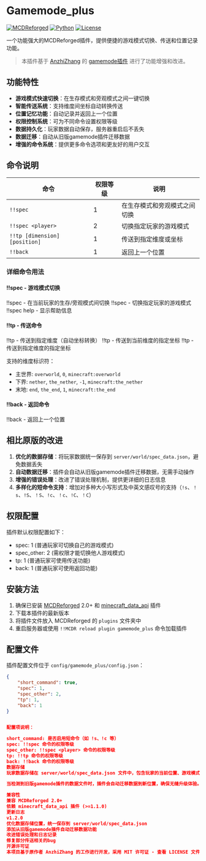 # Gamemode_plus

[![MCDReforged](https://img.shields.io/badge/MCDReforged-2.0+-blue)](https://github.com/MCDReforged/MCDReforged)
[![Python](https://img.shields.io/badge/Python-3.6+-blue)](https://www.python.org/)
[![License](https://img.shields.io/github/license/late_maple/Gamemode_plus)](LICENSE)

一个功能强大的MCDReforged插件，提供便捷的游戏模式切换、传送和位置记录功能。

> 本插件基于 [AnzhiZhang](https://github.com/AnzhiZhang) 的 [gamemode插件](https://github.com/AnzhiZhang/MCDReforgedPlugins/tree/master/src/gamemode) 进行了功能增强和改进。

## 功能特性

- **游戏模式快速切换**：在生存模式和旁观模式之间一键切换
- **智能传送系统**：支持维度间坐标自动转换传送
- **位置记忆功能**：自动记录并返回上一个位置
- **权限控制系统**：可为不同命令设置权限等级
- **数据持久化**：玩家数据自动保存，服务器重启后不丢失
- **数据迁移**：自动从旧版gamemode插件迁移数据
- **增强的命令系统**：提供更多命令选项和更友好的用户交互

## 命令说明

| 命令 | 权限等级 | 说明 |
|------|---------|------|
| `!!spec` | 1 | 在生存模式和旁观模式之间切换 |
| `!!spec <player>` | 2 | 切换指定玩家的游戏模式 |
| `!!tp [dimension] [position]` | 1 | 传送到指定维度或坐标 |
| `!!back` | 1 | 返回上一个位置 |

### 详细命令用法

#### !!spec - 游戏模式切换
!!spec - 在当前玩家的生存/旁观模式间切换 !!spec <player> - 切换指定玩家的游戏模式 !!spec help - 显示帮助信息


#### !!tp - 传送命令
!!tp <dimension> - 传送到指定维度（自动坐标转换） !!tp <x> <y> <z> - 传送到当前维度的指定坐标 !!tp <dimension> <x> <y> <z> - 传送到指定维度的指定坐标


支持的维度标识符：
- 主世界: `overworld`, `0`, `minecraft:overworld`
- 下界: `nether`, `the_nether`, `-1`, `minecraft:the_nether`
- 末地: `end`, `the_end`, `1`, `minecraft:the_end`

#### !!back - 返回命令
!!back - 返回上一个位置


## 相比原版的改进

1. **优化的数据存储**：将玩家数据统一保存到 `server/world/spec_data.json`，避免数据丢失
2. **自动数据迁移**：插件会自动从旧版gamemode插件迁移数据，无需手动操作
3. **增强的错误处理**：改进了错误处理机制，提供更详细的日志信息
4. **多样化的短命令支持**：增加对多种大小写形式及中英文感叹号的支持（`!s`、`！s`、`!S`、`！S`、`!c`、`！c`、`!C`、`！C`）

## 权限配置

插件默认权限配置如下：
- spec: 1 (普通玩家可切换自己的游戏模式)
- spec_other: 2 (需权限才能切换他人游戏模式)
- tp: 1 (普通玩家可使用传送功能)
- back: 1 (普通玩家可使用返回功能)

## 安装方法

1. 确保已安装 [MCDReforged](https://github.com/MCDReforged/MCDReforged) 2.0+ 和 [minecraft_data_api](https://github.com/MCDReforged/MCDReforgedPlugins/tree/master/src/minecraft_data_api) 插件
2. 下载本插件的最新版本
3. 将插件文件放入 MCDReforged 的 `plugins` 文件夹中
4. 重启服务器或使用 `!!MCDR reload plugin gamemode_plus` 命令加载插件

## 配置文件

插件配置文件位于 `config/gamemode_plus/config.json`：

```json
{
    "short_command": true,
    "spec": 1,
    "spec_other": 2,
    "tp": 1,
    "back": 1
}


配置项说明：

short_command: 是否启用短命令（如 !s、!c 等）
spec: !!spec 命令的权限等级
spec_other: !!spec <player> 命令的权限等级
tp: !!tp 命令的权限等级
back: !!back 命令的权限等级
数据存储
玩家数据存储在 server/world/spec_data.json 文件中，包含玩家的当前位置、游戏模式和上次位置信息。

当检测到旧版gamemode插件的数据文件时，插件会自动迁移数据到新位置，确保无缝升级体验。

兼容性
兼容 MCDReforged 2.0+
依赖 minecraft_data_api 插件 (>=1.1.0)
更新日志
v1.2.0
优化数据存储位置，统一保存到 server/world/spec_data.json
添加从旧版gamemode插件自动迁移数据功能
改进错误处理和日志记录
修复部分传送相关的bug
开源许可证
本项目基于原作者 AnzhiZhang 的工作进行开发，采用 MIT 许可证 - 查看 LICENSE 文件了解更多详情。